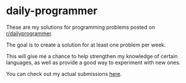 daily-programmer
================

These are my solutions for programming problems posted on [r/dailyprogrammer](http://www.reddit.com/r/dailyprogrammer).

The goal is to create a solution for at least one problem per week.

This will give me a chance to help strengthen my knowledge of certain languages, as well as provide a good way to experiment with new ones.

You can check out my actual submissions [here](http://www.reddit.com/user/tanline). 

